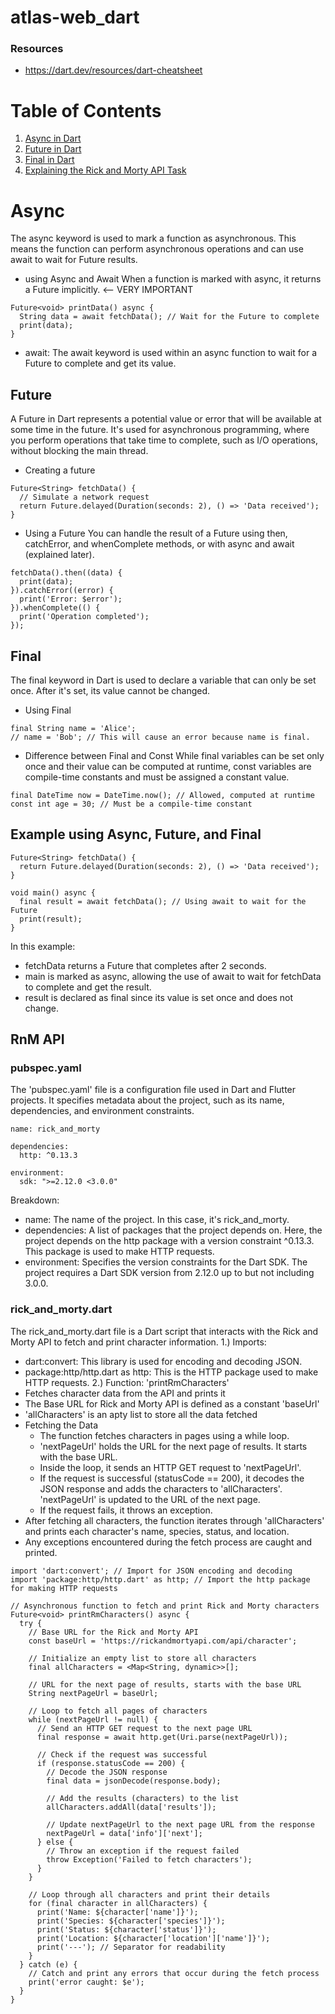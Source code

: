 # atlas-web_dart
### Resources
- https://dart.dev/resources/dart-cheatsheet

# Table of Contents
1. [Async in Dart](#async)
2. [Future in Dart](#future)
3. [Final in Dart](#final)
4. [Explaining the Rick and Morty API Task](#rnm-api)

# Async
The async keyword is used to mark a function as asynchronous. This means the function can perform asynchronous operations and can use await to wait for Future results.
- using Async and Await
When a function is marked with async, it returns a Future implicitly. <-- VERY IMPORTANT
```
Future<void> printData() async {
  String data = await fetchData(); // Wait for the Future to complete
  print(data);
}
```
- await: The await keyword is used within an async function to wait for a Future to complete and get its value.

## Future
A Future in Dart represents a potential value or error that will be available at some time in the future. It's used for asynchronous programming, where you perform operations that take time to complete, such as I/O operations, without blocking the main thread.

- Creating a future
```
Future<String> fetchData() {
  // Simulate a network request
  return Future.delayed(Duration(seconds: 2), () => 'Data received');
}
```
- Using a Future
You can handle the result of a Future using then, catchError, and whenComplete methods, or with async and await (explained later).
```
fetchData().then((data) {
  print(data);
}).catchError((error) {
  print('Error: $error');
}).whenComplete(() {
  print('Operation completed');
});

```
## Final
The final keyword in Dart is used to declare a variable that can only be set once. After it's set, its value cannot be changed.
- Using Final
```
final String name = 'Alice';
// name = 'Bob'; // This will cause an error because name is final.
```
- Difference between Final and Const
While final variables can be set only once and their value can be computed at runtime, const variables are compile-time constants and must be assigned a constant value.
```
final DateTime now = DateTime.now(); // Allowed, computed at runtime
const int age = 30; // Must be a compile-time constant
```

## Example using Async, Future, and Final
```
Future<String> fetchData() {
  return Future.delayed(Duration(seconds: 2), () => 'Data received');
}

void main() async {
  final result = await fetchData(); // Using await to wait for the Future
  print(result);
}
```
In this example:
- fetchData returns a Future<String> that completes after 2 seconds.
- main is marked as async, allowing the use of await to wait for fetchData to complete and get the result.
- result is declared as final since its value is set once and does not change.

## RnM API

### pubspec.yaml
The 'pubspec.yaml' file is a configuration file used in Dart and Flutter projects. 
It specifies metadata about the project, such as its name, dependencies, and environment constraints.
```
name: rick_and_morty

dependencies:
  http: ^0.13.3

environment:
  sdk: ">=2.12.0 <3.0.0"
```
Breakdown:
- name: The name of the project. In this case, it's rick_and_morty.
- dependencies: A list of packages that the project depends on. Here, the project depends on the http package with a version constraint ^0.13.3. This package is used to make HTTP requests.
- environment: Specifies the version constraints for the Dart SDK. The project requires a Dart SDK version from 2.12.0 up to but not including 3.0.0.
### rick_and_morty.dart
The rick_and_morty.dart file is a Dart script that interacts with the Rick and Morty API to fetch and print character information.
1.) Imports:
- dart:convert: This library is used for encoding and decoding JSON.
- package:http/http.dart as http: This is the HTTP package used to make HTTP requests.
2.) Function: 'printRmCharacters'
- Fetches character data from the API and prints it
- The Base URL for Rick and Morty API is defined as a constant 'baseUrl'
- 'allCharacters' is an apty list to store all the data fetched
- Fetching the Data
  - The function fetches characters in pages using a while loop.
  - 'nextPageUrl' holds the URL for the next page of results. It starts with the base URL.
  - Inside the loop, it sends an HTTP GET request to 'nextPageUrl'.
  - If the request is successful (statusCode == 200), it decodes the JSON response and adds the characters to 'allCharacters'. 'nextPageUrl' is updated to the URL of the next page.
  - If the request fails, it throws an exception.
- After fetching all characters, the function iterates through 'allCharacters' and prints each character's name, species, status, and location.
- Any exceptions encountered during the fetch process are caught and printed.

```
import 'dart:convert'; // Import for JSON encoding and decoding
import 'package:http/http.dart' as http; // Import the http package for making HTTP requests

// Asynchronous function to fetch and print Rick and Morty characters
Future<void> printRmCharacters() async {
  try {
    // Base URL for the Rick and Morty API
    const baseUrl = 'https://rickandmortyapi.com/api/character';

    // Initialize an empty list to store all characters
    final allCharacters = <Map<String, dynamic>>[];

    // URL for the next page of results, starts with the base URL
    String nextPageUrl = baseUrl;
    
    // Loop to fetch all pages of characters
    while (nextPageUrl != null) {
      // Send an HTTP GET request to the next page URL
      final response = await http.get(Uri.parse(nextPageUrl));
      
      // Check if the request was successful
      if (response.statusCode == 200) {
        // Decode the JSON response
        final data = jsonDecode(response.body);
        
        // Add the results (characters) to the list
        allCharacters.addAll(data['results']);
        
        // Update nextPageUrl to the next page URL from the response
        nextPageUrl = data['info']['next'];
      } else {
        // Throw an exception if the request failed
        throw Exception('Failed to fetch characters');
      }
    }

    // Loop through all characters and print their details
    for (final character in allCharacters) {
      print('Name: ${character['name']}');
      print('Species: ${character['species']}');
      print('Status: ${character['status']}');
      print('Location: ${character['location']['name']}');
      print('---'); // Separator for readability
    }
  } catch (e) {
    // Catch and print any errors that occur during the fetch process
    print('error caught: $e');
  }
}
```
